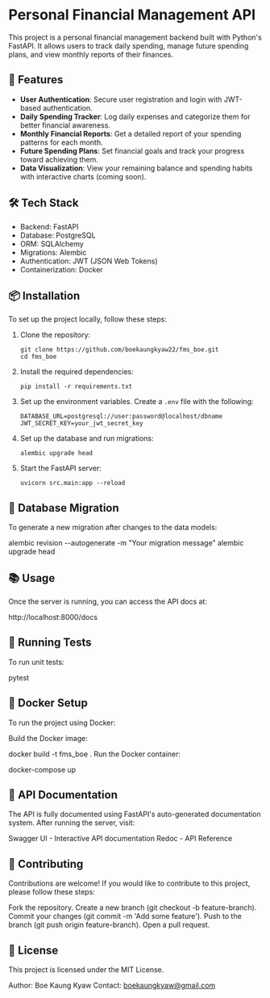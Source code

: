 <!-- # Database Migration
alembic revision --autogenerate -m "Initial migration"
alembic upgrade head -->

# Personal Financial Management API

This project is a personal financial management backend built with Python's FastAPI. It allows users to track daily spending, manage future spending plans, and view monthly reports of their finances.

## 🚀 Features

- **User Authentication**: Secure user registration and login with JWT-based authentication.
- **Daily Spending Tracker**: Log daily expenses and categorize them for better financial awareness.
- **Monthly Financial Reports**: Get a detailed report of your spending patterns for each month.
- **Future Spending Plans**: Set financial goals and track your progress toward achieving them.
- **Data Visualization**: View your remaining balance and spending habits with interactive charts (coming soon).

## 🛠️ Tech Stack

- Backend: FastAPI
- Database: PostgreSQL
- ORM: SQLAlchemy
- Migrations: Alembic
- Authentication: JWT (JSON Web Tokens)
- Containerization: Docker

## 📦 Installation

To set up the project locally, follow these steps:

1. Clone the repository:
   ```
   git clone https://github.com/boekaungkyaw22/fms_boe.git
   cd fms_boe
   ```

2. Install the required dependencies:
   ```
   pip install -r requirements.txt
   ```

3. Set up the environment variables. Create a `.env` file with the following:
   ```
   DATABASE_URL=postgresql://user:password@localhost/dbname
   JWT_SECRET_KEY=your_jwt_secret_key
   ```

4. Set up the database and run migrations:
   ```
   alembic upgrade head
   ```

5. Start the FastAPI server:
   ```
   uvicorn src.main:app --reload
   ```

## 🔄 Database Migration

To generate a new migration after changes to the data models:

alembic revision --autogenerate -m "Your migration message"
alembic upgrade head

## 📚 Usage
Once the server is running, you can access the API docs at:

http://localhost:8000/docs

## 🧪 Running Tests
To run unit tests:

pytest

## 🐳 Docker Setup
To run the project using Docker:

Build the Docker image:

docker build -t fms_boe .
Run the Docker container:

docker-compose up

## 📖 API Documentation
The API is fully documented using FastAPI's auto-generated documentation system. After running the server, visit:

Swagger UI - Interactive API documentation
Redoc - API Reference

## 👥 Contributing
Contributions are welcome! If you would like to contribute to this project, please follow these steps:

Fork the repository.
Create a new branch (git checkout -b feature-branch).
Commit your changes (git commit -m 'Add some feature').
Push to the branch (git push origin feature-branch).
Open a pull request.

## 📝 License
This project is licensed under the MIT License.

Author: Boe Kaung Kyaw
Contact: boekaungkyaw@gmail.com
